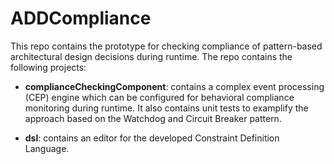 # ADDCompliance

This repo contains the prototype for checking compliance of pattern-based architectural design decisions during runtime.
The repo contains the following projects:

- **complianceCheckingComponent**: contains a complex event processing (CEP) engine which can be configured for behavioral compliance monitoring during runtime. It also contains unit tests to examplify the approach based on the Watchdog and Circuit Breaker pattern.

- **dsl**: contains an editor for the developed Constraint Definition Language. 

